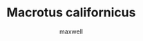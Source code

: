 ---
layout: post
author: maxwell
title: Macrotus californicus
description: 
tags: []
image: 
  feature: 
  credit: 
  creditlink: 
permalink: macrotus-californicus
---